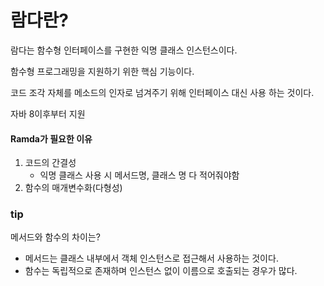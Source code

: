 # 람다란?
람다는 함수형 인터페이스를 구현한 익명 클래스 인스턴스이다.

함수형 프로그래밍을 지원하기 위한 핵심 기능이다.

코드 조각 자체를 메소드의 인자로 넘겨주기 위해 
인터페이스 대신 사용 하는 것이다.

자바 8이후부터 지원

####  Ramda가 필요한 이유
1. 코드의 간결성
   - 익명 클래스 사용 시 메서드명, 클래스 명 다 적어줘야함
2. 함수의 매개변수화(다형성)


### tip
메서드와 함수의 차이는?
- 메서드는 클래스 내부에서 객체 인스턴스로 접근해서 사용하는 것이다.
- 함수는 독립적으로 존재하며 인스턴스 없이 이름으로 호출되는 경우가 많다.